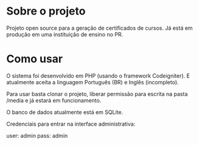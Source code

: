 # Sobre o projeto
Projeto open source para a geração de certificados de cursos. Já está em produção em uma instituição de ensino no PR.

# Como usar
O sistema foi desenvolvido em PHP (usando o framework Codeigniter). E atualmente aceita a linguagem Português (BR) e Inglês (incompleto).

Para usar basta clonar o projeto, liberar permissão para escrita na pasta /media e já estará em funcionamento.

O banco de dados atualmente está em SQLite.

Credenciais para entrar na interface administrativa:

user: admin
pass: admin



